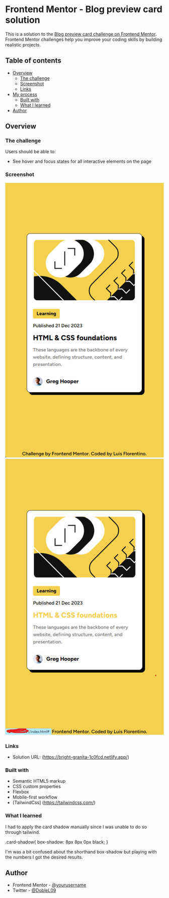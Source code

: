 # Frontend Mentor - Blog preview card solution

This is a solution to the [Blog preview card challenge on Frontend Mentor](https://www.frontendmentor.io/challenges/blog-preview-card-ckPaj01IcS). Frontend Mentor challenges help you improve your coding skills by building realistic projects. 

## Table of contents

- [Overview](#overview)
  - [The challenge](#the-challenge)
  - [Screenshot](#screenshot)
  - [Links](#links)
- [My process](#my-process)
  - [Built with](#built-with)
  - [What I learned](#what-i-learned)
- [Author](#author)

## Overview

### The challenge

Users should be able to:

- See hover and focus states for all interactive elements on the page

### Screenshot

![](./Screenshot1.png)
![](./Screenshot2.png)


### Links

- Solution URL: (https://bright-granita-1c0fcd.netlify.app/)

### Built with

- Semantic HTML5 markup
- CSS custom properties
- Flexbox
- Mobile-first workflow
- [TailwindCss] (https://tailwindcss.com/)

### What I learned

I had to apply the card shadow manually since I was unable to do so through tailwind.

.card-shadow{
    box-shadow: 8px 8px 0px black;
}

I'm was a bit confused about the shorthand box-shadow but playing with the numbers I got the desired results.


## Author

- Frontend Mentor - [@yourusername](https://www.frontendmentor.io/profile/doblel09)
- Twitter - [@DobleL09](https://www.twitter.com/DobleL09)

